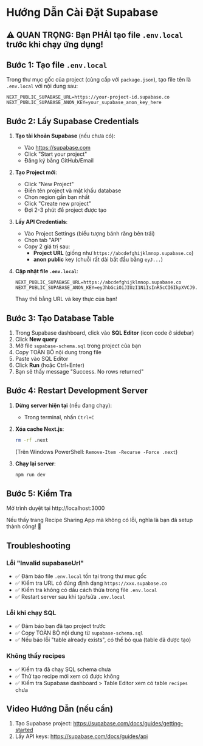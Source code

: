 # Hướng Dẫn Cài Đặt Supabase

## ⚠️ QUAN TRỌNG: Bạn PHẢI tạo file `.env.local` trước khi chạy ứng dụng!

## Bước 1: Tạo file `.env.local`

Trong thư mục gốc của project (cùng cấp với `package.json`), tạo file tên là `.env.local` với nội dung sau:

```env
NEXT_PUBLIC_SUPABASE_URL=https://your-project-id.supabase.co
NEXT_PUBLIC_SUPABASE_ANON_KEY=your_supabase_anon_key_here
```

## Bước 2: Lấy Supabase Credentials

1. **Tạo tài khoản Supabase** (nếu chưa có):
   - Vào https://supabase.com
   - Click "Start your project"
   - Đăng ký bằng GitHub/Email

2. **Tạo Project mới**:
   - Click "New Project"
   - Điền tên project và mật khẩu database
   - Chọn region gần bạn nhất
   - Click "Create new project"
   - Đợi 2-3 phút để project được tạo

3. **Lấy API Credentials**:
   - Vào Project Settings (biểu tượng bánh răng bên trái)
   - Chọn tab "API"
   - Copy 2 giá trị sau:
     - **Project URL** (giống như `https://abcdefghijklmnop.supabase.co`)
     - **anon public** key (chuỗi rất dài bắt đầu bằng `eyJ...`)

4. **Cập nhật file `.env.local`**:
   ```env
   NEXT_PUBLIC_SUPABASE_URL=https://abcdefghijklmnop.supabase.co
   NEXT_PUBLIC_SUPABASE_ANON_KEY=eyJhbGciOiJIUzI1NiIsInR5cCI6IkpXVCJ9...
   ```
   Thay thế bằng URL và key thực của bạn!

## Bước 3: Tạo Database Table

1. Trong Supabase dashboard, click vào **SQL Editor** (icon code ở sidebar)
2. Click **New query**
3. Mở file `supabase-schema.sql` trong project của bạn
4. Copy TOÀN BỘ nội dung trong file
5. Paste vào SQL Editor
6. Click **Run** (hoặc Ctrl+Enter)
7. Bạn sẽ thấy message "Success. No rows returned"

## Bước 4: Restart Development Server

1. **Dừng server hiện tại** (nếu đang chạy):
   - Trong terminal, nhấn `Ctrl+C`

2. **Xóa cache Next.js**:
   ```bash
   rm -rf .next
   ```
   (Trên Windows PowerShell: `Remove-Item -Recurse -Force .next`)

3. **Chạy lại server**:
   ```bash
   npm run dev
   ```

## Bước 5: Kiểm Tra

Mở trình duyệt tại http://localhost:3000

Nếu thấy trang Recipe Sharing App mà không có lỗi, nghĩa là bạn đã setup thành công! 🎉

## Troubleshooting

### Lỗi "Invalid supabaseUrl"
- ✅ Đảm bảo file `.env.local` tồn tại trong thư mục gốc
- ✅ Kiểm tra URL có đúng định dạng `https://xxx.supabase.co`
- ✅ Kiểm tra không có dấu cách thừa trong file `.env.local`
- ✅ Restart server sau khi tạo/sửa `.env.local`

### Lỗi khi chạy SQL
- ✅ Đảm bảo bạn đã tạo project trước
- ✅ Copy TOÀN BỘ nội dung từ `supabase-schema.sql`
- ✅ Nếu báo lỗi "table already exists", có thể bỏ qua (table đã được tạo)

### Không thấy recipes
- ✅ Kiểm tra đã chạy SQL schema chưa
- ✅ Thử tạo recipe mới xem có được không
- ✅ Kiểm tra Supabase dashboard > Table Editor xem có table `recipes` chưa

## Video Hướng Dẫn (nếu cần)

1. Tạo Supabase project: https://supabase.com/docs/guides/getting-started
2. Lấy API keys: https://supabase.com/docs/guides/api

